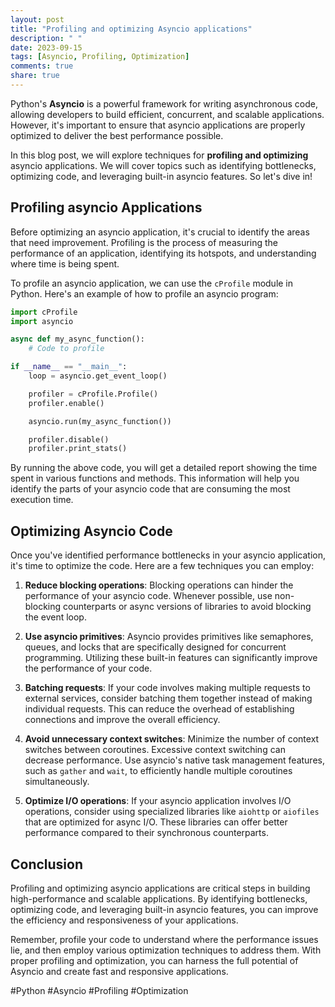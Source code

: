 ```yaml
---
layout: post
title: "Profiling and optimizing Asyncio applications"
description: " "
date: 2023-09-15
tags: [Asyncio, Profiling, Optimization]
comments: true
share: true
---
```


Python's **Asyncio** is a powerful framework for writing asynchronous code, allowing developers to build efficient, concurrent, and scalable applications. However, it's important to ensure that asyncio applications are properly optimized to deliver the best performance possible.

In this blog post, we will explore techniques for **profiling and optimizing** asyncio applications. We will cover topics such as identifying bottlenecks, optimizing code, and leveraging built-in asyncio features. So let's dive in!

## Profiling asyncio Applications

Before optimizing an asyncio application, it's crucial to identify the areas that need improvement. Profiling is the process of measuring the performance of an application, identifying its hotspots, and understanding where time is being spent.

To profile an asyncio application, we can use the `cProfile` module in Python. Here's an example of how to profile an asyncio program:

```python
import cProfile
import asyncio

async def my_async_function():
    # Code to profile

if __name__ == "__main__":
    loop = asyncio.get_event_loop()

    profiler = cProfile.Profile()
    profiler.enable()

    asyncio.run(my_async_function())

    profiler.disable()
    profiler.print_stats()
```

By running the above code, you will get a detailed report showing the time spent in various functions and methods. This information will help you identify the parts of your asyncio code that are consuming the most execution time.

## Optimizing Asyncio Code

Once you've identified performance bottlenecks in your asyncio application, it's time to optimize the code. Here are a few techniques you can employ:

1. **Reduce blocking operations**: Blocking operations can hinder the performance of your asyncio code. Whenever possible, use non-blocking counterparts or async versions of libraries to avoid blocking the event loop.

2. **Use asyncio primitives**: Asyncio provides primitives like semaphores, queues, and locks that are specifically designed for concurrent programming. Utilizing these built-in features can significantly improve the performance of your code.

3. **Batching requests**: If your code involves making multiple requests to external services, consider batching them together instead of making individual requests. This can reduce the overhead of establishing connections and improve the overall efficiency.

4. **Avoid unnecessary context switches**: Minimize the number of context switches between coroutines. Excessive context switching can decrease performance. Use asyncio's native task management features, such as `gather` and `wait`, to efficiently handle multiple coroutines simultaneously.

5. **Optimize I/O operations**: If your asyncio application involves I/O operations, consider using specialized libraries like `aiohttp` or `aiofiles` that are optimized for async I/O. These libraries can offer better performance compared to their synchronous counterparts.

## Conclusion

Profiling and optimizing asyncio applications are critical steps in building high-performance and scalable applications. By identifying bottlenecks, optimizing code, and leveraging built-in asyncio features, you can improve the efficiency and responsiveness of your applications.

Remember, profile your code to understand where the performance issues lie, and then employ various optimization techniques to address them. With proper profiling and optimization, you can harness the full potential of Asyncio and create fast and responsive applications.

#Python #Asyncio #Profiling #Optimization
